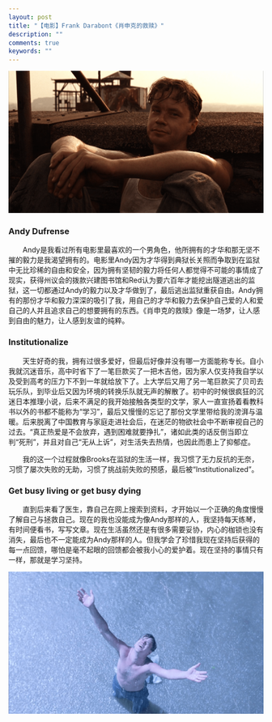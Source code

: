 ```yaml
---
layout: post
title: "【电影】Frank Darabont《肖申克的救赎》"
description: ""
comments: true
keywords: ""
---
```


![photo](/assets/images/movie/20190818/001.png)
### Andy Dufrense

&emsp;&emsp;Andy是我看过所有电影里最喜欢的一个男角色，他所拥有的才华和那无坚不摧的毅力是我渴望拥有的。电影里Andy因为才华得到典狱长关照而争取到在监狱中无比珍稀的自由和安全，因为拥有坚韧的毅力将任何人都觉得不可能的事情成了现实，获得州议会的拨款兴建图书馆和Red认为要六百年才能挖出隧道逃出的监狱，这一切都通过Andy的毅力以及才华做到了，最后逃出监狱重获自由。Andy拥有的那份才华和毅力深深的吸引了我，用自己的才华和毅力去保护自己爱的人和爱自己的人并且追求自己的想要拥有的东西。《肖申克的救赎》像是一场梦，让人感到自由的魅力，让人感到友谊的纯粹。

### Institutionalize

&emsp;&emsp;天生好奇的我，拥有过很多爱好，但最后好像并没有哪一方面能称专长。自小我就沉迷音乐，高中时省下了一笔巨款买了一把木吉他，因为家人仅支持我自学以及受到高考的压力下不到一年就给放下了。上大学后又用了另一笔巨款买了贝司去玩乐队，到毕业后又因为环境的转换乐队就无声的解散了。初中的时候很疯狂的沉迷日本推理小说，后来不满足的我开始接触各类型的文学，家人一直宣扬着看教科书以外的书都不能称为“学习”，最后又慢慢的忘记了那份文学里带给我的滂湃与温暖。后来脱离了中国教育与家庭走进社会后，在迷茫的物欲社会中不断审视自己的过去。“真正热爱是不会放弃，遇到困难就要挣扎”，诸如此类的话反倒当即立判“死刑”，并且对自己“无从上诉”，对生活失去热情，也因此而患上了抑郁症。

&emsp;&emsp;我的这一个过程就像Brooks在监狱的生活一样，我习惯了无力反抗的无奈，习惯了屡次失败的无助，习惯了挑战前失败的预感，最后被“Institutionalized”。

### Get busy living or get busy dying

&emsp;&emsp;直到后来看了医生，靠自己在网上搜索到资料，才开始以一个正确的角度慢慢了解自己与拯救自己。现在的我也没能成为像Andy那样的人，我坚持每天练琴，有时间便看书，写写文章。现在生活虽然还是有很多需要妥协，内心的枷锁也没有消失，最后也不一定能成为Andy那样的人。但我学会了珍惜我现在坚持后获得的每一点回馈，哪怕是毫不起眼的回馈都会被我小心的爱护着。现在坚持的事情只有一样，那就是学习坚持。

![photo](/assets/images/movie/20190818/002.png)
